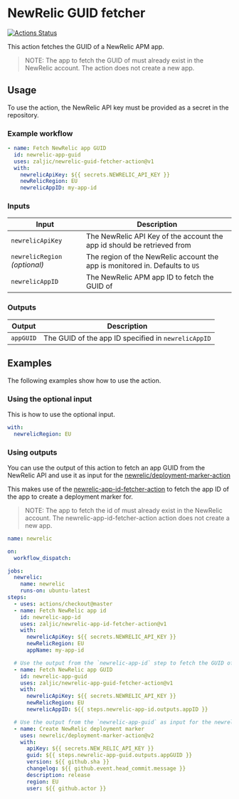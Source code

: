# NewRelic GUID fetcher

[![Actions Status](https://github.com/zaljic/newrelic-guid-fetcher-action/workflows/Build/badge.svg)](https://github.com/zaljic/newrelic-guid-fetcher-action/actions)

This action fetches the GUID of a NewRelic APM app.

> NOTE: The app to fetch the GUID of must already exist in the NewRelic account. The action does not create a new app.

## Usage

To use the action, the NewRelic API key must be provided as a secret in the repository.

### Example workflow

```yaml
- name: Fetch NewRelic app GUID
  id: newrelic-app-guid
  uses: zaljic/newrelic-guid-fetcher-action@v1
  with:
    newrelicApiKey: ${{ secrets.NEWRELIC_API_KEY }}
    newRelicRegion: EU
    newrelicAppID: my-app-id
```

### Inputs

| Input                                             | Description                                        |
|------------------------------------------------------|-----------------------------------------------|
| `newrelicApiKey`  | The NewRelic API Key of the account the app id should be retrieved from    |
| `newrelicRegion` _(optional)_ | The region of the NewRelic account the app is monitored in. Defaults to  `US`   |
| `newrelicAppID`  | The NewRelic APM app ID to fetch the GUID of    |

### Outputs

| Output                                             | Description                                        |
|------------------------------------------------------|-----------------------------------------------|
| `appGUID`  | The GUID of the app ID specified in `newrelicAppID`    |

## Examples

The following examples show how to use the action.

### Using the optional input

This is how to use the optional input.

```yaml
with:
  newrelicRegion: EU
```

### Using outputs

You can use the output of this action to fetch an app GUID from the NewRelic API and use it as input for the [newrelic/deployment-marker-action](https://github.com/newrelic/deployment-marker-action)

This makes use of the [newrelic-app-id-fetcher-action](https://github.com/zaljic/newrelic-app-id-fetcher-action) to fetch the app ID of the app to create a deployment marker for.

> NOTE: The app to fetch the id of must already exist in the NewRelic account. The newrelic-app-id-fetcher-action action does not create a new app.

```yaml
name: newrelic

on:
  workflow_dispatch:

jobs:
  newrelic:
    name: newrelic
    runs-on: ubuntu-latest
steps:
  - uses: actions/checkout@master
  - name: Fetch NewRelic app id
    id: newrelic-app-id
    uses: zaljic/newrelic-app-id-fetcher-action@v1
    with:
      newrelicApiKey: ${{ secrets.NEWRELIC_API_KEY }}
      newRelicRegion: EU
      appName: my-app-id

  # Use the output from the `newrelic-app-id` step to fetch the GUID of the app
  - name: Fetch NewRelic app GUID
    id: newrelic-app-guid
    uses: zaljic/newrelic-app-guid-fetcher-action@v1
    with:
      newrelicApiKey: ${{ secrets.NEWRELIC_API_KEY }}
      newRelicRegion: EU
      newrelicAppID: ${{ steps.newrelic-app-id.outputs.appID }}

  # Use the output from the `newrelic-app-guid` as input for the newrelic deployment-marker-action
  - name: Create NewRelic deployment marker
    uses: newrelic/deployment-marker-action@v2
    with:
      apiKey: ${{ secrets.NEW_RELIC_API_KEY }}
      guid: ${{ steps.newrelic-app-guid.outputs.appGUID }}
      version: ${{ github.sha }}
      changelog: ${{ github.event.head_commit.message }}
      description: release
      region: EU
      user: ${{ github.actor }}
```